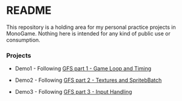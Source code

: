 # README #

This repository is a holding area for my personal practice projects in MonoGame. Nothing here is intended for any kind of public use or consumption.

### Projects ###

* Demo1 - Following [GFS part 1 - Game Loop and Timing](https://www.gamefromscratch.com/post/2015/06/15/MonoGame-Tutorial-Creating-an-Application.aspx)

* Demo2 - Following [GFS part 2 - Textures and SpritebBatch](https://www.gamefromscratch.com/post/2015/06/19/MonoGame-Tutorial-Textures-and-SpriteBatch.aspx)

* Demo3 - Following [GFS part 3 - Input Handling](https://www.gamefromscratch.com/post/2015/06/28/MonoGame-Tutorial-Handling-Keyboard-Mouse-and-GamePad-Input.aspx)


